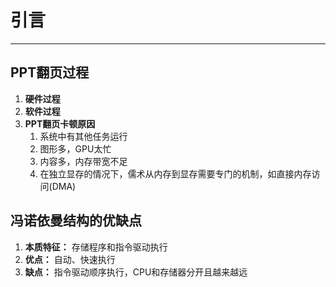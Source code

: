 # 引言
---
## PPT翻页过程
1. **硬件过程**
2. **软件过程**
3. **PPT翻页卡顿原因**
   1. 系统中有其他任务运行
   2. 图形多，GPU太忙
   3. 内容多，内存带宽不足
   4. 在独立显存的情况下，儒术从内存到显存需要专门的机制，如直接内存访问(DMA)

## 冯诺依曼结构的优缺点
1. **本质特征：** 存储程序和指令驱动执行
2. **优点：** 自动、快速执行
3. **缺点：** 指令驱动顺序执行，CPU和存储器分开且越来越远


